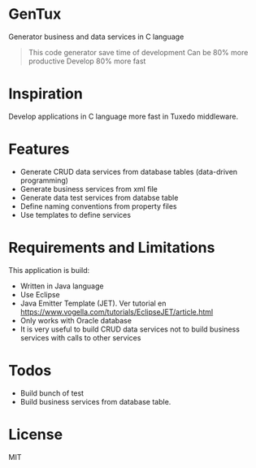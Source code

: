 # GenTux
Generator business and data services in C language

  > This code generator save time of development
  > Can be 80% more productive
  > Develop 80% more fast

# Inspiration
  Develop applications in C language more fast in Tuxedo middleware.
  
# Features
* Generate CRUD data services from database tables (data-driven programming)
* Generate business services from xml file
* Generate data test services from databse table
* Define naming conventions from property files
* Use templates to define services

# Requirements and Limitations
This application is build:
* Written in Java language
* Use Eclipse 
* Java Emitter Template (JET). Ver tutorial en https://www.vogella.com/tutorials/EclipseJET/article.html
* Only works with Oracle database
* It is very useful to build CRUD data services not to build business services with calls to other services

# Todos
* Build bunch of test
* Build business services from database table.
 
# License
MIT

[//]: # (These are reference links used in the body of this note and get stripped out when the markdown processor does its job. There is no need to format nicely because it shouldn't be seen. Thanks SO - http://stackoverflow.com/questions/4823468/store-comments-in-markdown-syntax)

